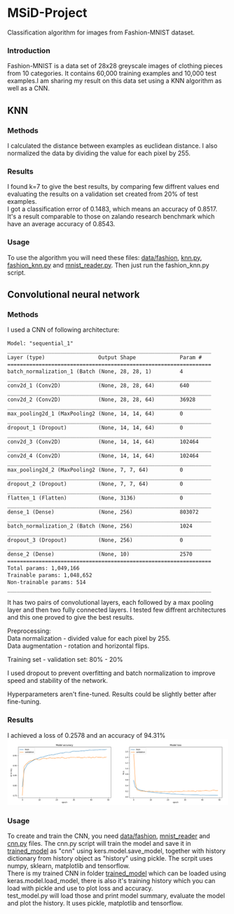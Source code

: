 # MSiD-Project
Classification algorithm for images from Fashion-MNIST dataset.
### Introduction
Fashion-MNIST is a data set of 28x28 greyscale images of clothing pieces from 10 categories. It contains 60,000 training examples and 10,000 test examples.I am sharing my result on this data set using a KNN algorithm as well as a CNN.
## KNN
### Methods
I calculated the distance between examples as euclidean distance.
I also normalized the data by dividing the value for each pixel by 255.  
### Results
I found k=7 to give the best results, by comparing few diffrent values end evaluating the results on a validation set created from 20% of test examples.  
I got a classification error of 0.1483, which means an accuracy of 0.8517.  
It's a result comparable to those on zalando research benchmark which have an average accuracy of 0.8543.
### Usage
To use the algorithm you will need these files: [data/fashion](https://github.com/marcinwojtasiak/MSiD-Project/tree/master/data/fashion), [knn.py](https://github.com/marcinwojtasiak/MSiD-Project/blob/master/knn.py), [fashion_knn.py](https://github.com/marcinwojtasiak/MSiD-Project/blob/master/fashion_knn.py) and [mnist_reader.py](https://github.com/marcinwojtasiak/MSiD-Project/blob/master/mnist_reader.py). Then just run the fashion_knn.py script.
## Convolutional neural network
### Methods
I used a CNN of following architecture:
```
Model: "sequential_1"
_________________________________________________________________
Layer (type)                 Output Shape              Param #   
=================================================================
batch_normalization_1 (Batch (None, 28, 28, 1)         4         
_________________________________________________________________
conv2d_1 (Conv2D)            (None, 28, 28, 64)        640       
_________________________________________________________________
conv2d_2 (Conv2D)            (None, 28, 28, 64)        36928     
_________________________________________________________________
max_pooling2d_1 (MaxPooling2 (None, 14, 14, 64)        0         
_________________________________________________________________
dropout_1 (Dropout)          (None, 14, 14, 64)        0         
_________________________________________________________________
conv2d_3 (Conv2D)            (None, 14, 14, 64)        102464    
_________________________________________________________________
conv2d_4 (Conv2D)            (None, 14, 14, 64)        102464    
_________________________________________________________________
max_pooling2d_2 (MaxPooling2 (None, 7, 7, 64)          0         
_________________________________________________________________
dropout_2 (Dropout)          (None, 7, 7, 64)          0         
_________________________________________________________________
flatten_1 (Flatten)          (None, 3136)              0         
_________________________________________________________________
dense_1 (Dense)              (None, 256)               803072    
_________________________________________________________________
batch_normalization_2 (Batch (None, 256)               1024      
_________________________________________________________________
dropout_3 (Dropout)          (None, 256)               0         
_________________________________________________________________
dense_2 (Dense)              (None, 10)                2570      
=================================================================
Total params: 1,049,166
Trainable params: 1,048,652
Non-trainable params: 514
_________________________________________________________________
```
It has two pairs of convolutional layers, each followed by a max pooling layer and then two fully connected layers. I tested few diffrent architectures and this one proved to give the best results.

Preprocessing:  
Data normalization - divided value for each pixel by 255.  
Data augmentation - rotation and horizontal flips.  

Training set - validation set: 80% - 20%

I used dropout to prevent overfitting and batch normalization to improve speed and stability of the network.

Hyperparameters aren't fine-tuned. Results could be slightly better after fine-tuning.
### Results
I achieved a loss of 0.2578 and an accuracy of 94.31%  
<img src="./images/plots.png">
### Usage
To create and train the CNN, you need [data/fashion](https://github.com/marcinwojtasiak/MSiD-Project/tree/master/data/fashion), [mnist_reader](https://github.com/marcinwojtasiak/MSiD-Project/blob/master/mnist_reader.py) and [cnn.py](https://github.com/marcinwojtasiak/MSiD-Project/blob/master/cnn.py) files. The cnn.py script will train the model and save it in [trained_model](https://github.com/marcinwojtasiak/MSiD-Project/tree/master/trained_model) as "cnn" using kers.model.save_model, together with history dictionary from history object as "history" using pickle.
The scrpit uses numpy, sklearn, matplotlib and tensorflow.  
There is my trained CNN in folder [trained_model](https://github.com/marcinwojtasiak/MSiD-Project/tree/master/trained_model) which can be loaded using keras.model.load_model, there is also it's training history which you can load with pickle and use to plot loss and accuracy.  
test_model.py will load those and print model summary, evaluate the model and plot the history. It uses pickle, matplotlib and tensorflow.
